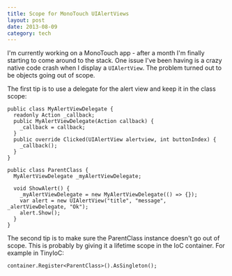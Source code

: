 ```yaml
---
title: Scope for MonoTouch UIAlertViews
layout: post
date: 2013-08-09
category: tech
---
```


I'm currently working on a MonoTouch app - after a month I'm finally starting to come around to the stack. 
One issue I've been having is a crazy native code crash when I display a `UIAlertView`. The problem turned
out to be objects going out of scope.

The first tip is to use a delegate for the alert view and keep it in the class scope:

    public class MyAlertViewDelegate {
      readonly Action _callback;
      public MyAlertViewDelegate(Action callback) {
        _callback = callback;
      }
      public override Clicked(UIAlertView alertview, int buttonIndex) {
        _callback();
      }
    }
    
    public class ParentClass {
      MyAlertViewDelegate _myAlertViewDelegate;
      
      void ShowAlert() {
        _myAlertViewDelegate = new MyAlertViewDelegate(() => {});
        var alert = new UIAlertView("title", "message", _alertViewDelegate, "Ok");
        alert.Show();
      }
    }

The second tip is to make sure the ParentClass instance doesn't go out of scope. This is probably by giving 
it a lifetime scope in the IoC container. For example in TinyIoC:

    container.Register<ParentClass>().AsSingleton();

